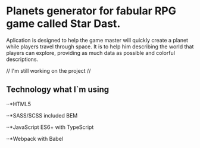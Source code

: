 # Planets generator for fabular RPG game called Star Dast. 
Aplication is designed to help the game master will quickly create a planet while players travel through space. It is to help him describing the world that players can explore, providing as much data as possible and colorful descriptions.




// I'm still working on the project //



## Technology what I`m using 

⋅⋅*HTML5

⋅⋅*SASS/SCSS included BEM

⋅⋅*JavaScript ES6+ with TypeScript

⋅⋅*Webpack with Babel
 